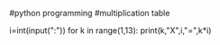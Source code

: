 #python programming 
#multiplication table

i=int(input(":"))
for k in range(1,13):
    print(k,"X",i,"=",k*i)

